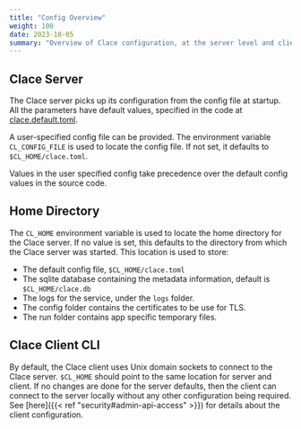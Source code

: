 ```yaml
---
title: "Config Overview"
weight: 100
date: 2023-10-05
summary: "Overview of Clace configuration, at the server level and client level and the $CL_HOME location for files"
---
```


## Clace Server

The Clace server picks up its configuration from the config file at startup. All the parameters have default values, specified in the code at [clace.default.toml](https://github.com/claceio/clace/blob/main/internal/system/clace.default.toml).

A user-specified config file can be provided. The environment variable `CL_CONFIG_FILE` is used to locate the config file. If not set, it defaults to `$CL_HOME/clace.toml`.

Values in the user specified config take precedence over the default config values in the source code.

## Home Directory

The `CL_HOME` environment variable is used to locate the home directory for the Clace server. If no value is set, this defaults to the directory from which the Clace server was started. This location is used to store:

- The default config file, `$CL_HOME/clace.toml`
- The sqlite database containing the metadata information, default is `$CL_HOME/clace.db`
- The logs for the service, under the `logs` folder.
- The config folder contains the certificates to be use for TLS.
- The run folder contains app specific temporary files.

## Clace Client CLI

By default, the Clace client uses Unix domain sockets to connect to the Clace server. `$CL_HOME` should point to the same location for server and client. If no changes are done for the server defaults, then the client can connect to the server locally without any other configuration being required. See [here]({{< ref "security#admin-api-access" >}}) for details about the client configuration.
